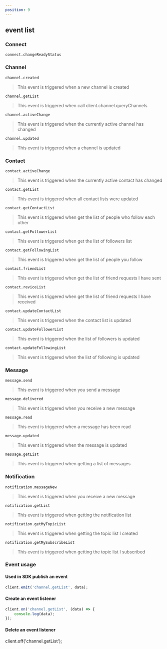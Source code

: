 ```yaml
---
position: 9
---
```


## event list

### Connect

`connect.changeReadyStatus`

### Channel

`channel.created`
> This event is triggered when a new channel is created

`channel.getList`
> This event is triggered when call client.channel.queryChannels

`channel.activeChange`
> This event is triggered when the currently active channel has changed

`channel.updated`
> This event is triggered when a channel is updated

### Contact

`contact.activeChange`
> This event is triggered when the currently active contact has changed

`contact.getList`
> This event is triggered when all contact lists were updated

`contact.getContactList`
> This event is triggered when get the list of people who follow each other

`contact.getFollowerList`
> This event is triggered when get the list of followers list

`contact.getFollowingList`
> This event is triggered when get the list of people you follow

`contact.friendList`
> This event is triggered when get the list of friend requests I have sent

`contact.reviceList`
> This event is triggered when get the list of friend requests I have received

`contact.updateContactList`
> This event is triggered when the contact list is updated

`contact.updateFollowerList`
> This event is triggered when the list of followers is updated

`contact.updateFollowingList`
> This event is triggered when the list of following is updated

### Message

`message.send`
> This event is triggered when you send a message

`message.delivered`
> This event is triggered when you receive a new message

`message.read`
> This event is triggered when a message has been read

`message.updated`
> This event is triggered when the message is updated

`message.getList`
> This event is triggered when getting a list of messages


### Notification

`notification.messageNew`
> This event is triggered when you receive a new message

`notification.getList`
> This event is triggered when getting the notification list

`notification.getMyTopicList`
> This event is triggered when getting the topic list I created

`notification.getMySubscribeList`
>This event is triggered when getting the topic list I subscribed

### Event usage

#### Used in SDK  publish an event

```ts
client.emit('channel.getList', data);
```

#### Create an event listener

```ts
client.on('channel.getList', (data) => {
    console.log(data);
});
```

#### Delete an event listener

client.off('channel.getList');
